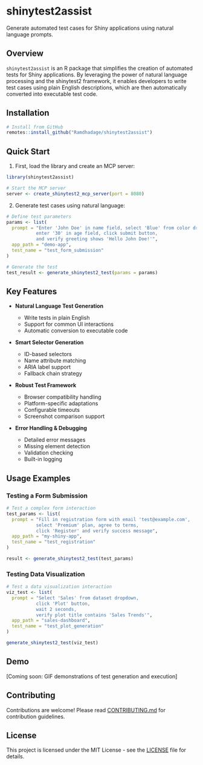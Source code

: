 # shinytest2assist

Generate automated test cases for Shiny applications using natural language prompts.

## Overview

`shinytest2assist` is an R package that simplifies the creation of automated tests for Shiny applications. By leveraging the power of natural language processing and the shinytest2 framework, it enables developers to write test cases using plain English descriptions, which are then automatically converted into executable test code.

## Installation

```R
# Install from GitHub
remotes::install_github("Ramdhadage/shinytest2assist")
```

## Quick Start

1. First, load the library and create an MCP server:

```R
library(shinytest2assist)

# Start the MCP server
server <- create_shinytest2_mcp_server(port = 8080)
```

2. Generate test cases using natural language:

```R
# Define test parameters
params <- list(
  prompt = "Enter 'John Doe' in name field, select 'Blue' from color dropdown, 
           enter '30' in age field, click submit button, 
           and verify greeting shows 'Hello John Doe!'",
  app_path = "demo-app",
  test_name = "test_form_submission"
)

# Generate the test
test_result <- generate_shinytest2_test(params = params)
```

## Key Features

- **Natural Language Test Generation**
  - Write tests in plain English
  - Support for common UI interactions
  - Automatic conversion to executable code

- **Smart Selector Generation**
  - ID-based selectors
  - Name attribute matching
  - ARIA label support
  - Fallback chain strategy

- **Robust Test Framework**
  - Browser compatibility handling
  - Platform-specific adaptations
  - Configurable timeouts
  - Screenshot comparison support

- **Error Handling & Debugging**
  - Detailed error messages
  - Missing element detection
  - Validation checking
  - Built-in logging

## Usage Examples

### Testing a Form Submission

```R
# Test a complex form interaction
test_params <- list(
  prompt = "Fill in registration form with email 'test@example.com',
           select 'Premium' plan, agree to terms,
           click 'Register' and verify success message",
  app_path = "my-shiny-app",
  test_name = "test_registration"
)

result <- generate_shinytest2_test(test_params)
```

### Testing Data Visualization

```R
# Test a data visualization interaction
viz_test <- list(
  prompt = "Select 'Sales' from dataset dropdown,
           click 'Plot' button,
           wait 2 seconds,
           verify plot title contains 'Sales Trends'",
  app_path = "sales-dashboard",
  test_name = "test_plot_generation"
)

generate_shinytest2_test(viz_test)
```

## Demo

[Coming soon: GIF demonstrations of test generation and execution]

## Contributing

Contributions are welcome! Please read [CONTRIBUTING.md](CONTRIBUTING.md) for contribution guidelines.

## License

This project is licensed under the MIT License - see the [LICENSE](LICENSE) file for details.